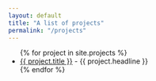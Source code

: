 ```yaml
---
layout: default
title: "A list of projects"
permalink: "/projects"
---
```


<ul>
  {% for project in site.projects %}
    <li>
      <a href="{{ project.url }}">{{ project.title }}</a>
      - {{ project.headline }}
    </li>
  {% endfor %}
</ul>
